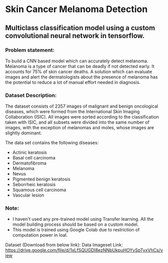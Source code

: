 # Skin Cancer Melanoma Detection

## Multiclass classification model using a custom convolutional neural network in tensorflow.
### Problem statement:
To build a CNN based model which can accurately detect melanoma. Melanoma is a type of cancer that can be deadly if not detected early. It accounts for 75% of skin cancer deaths. A solution which can evaluate images and alert the dermatologists about the presence of melanoma has the potential to reduce a lot of manual effort needed in diagnosis.

### Dataset Description:
The dataset consists of 2357 images of malignant and benign oncological diseases, which were formed from the International Skin Imaging Collaboration (ISIC). All images were sorted according to the classification taken with ISIC, and all subsets were divided into the same number of images, with the exception of melanomas and moles, whose images are slightly dominant.

The data set contains the following diseases:

- Actinic keratosis
- Basal cell carcinoma
- Dermatofibroma
- Melanoma
- Nevus
- Pigmented benign keratosis
- Seborrheic keratosis
- Squamous cell carcinoma
- Vascular lesion
### Note:
- I haven't used any pre-trained model using Transfer learning. All the model building process should be based on a custom model.
- This model is trained using Google Colab due to restriction of computation power in loal.

Dataset (Download from below link): Data Imageset Link: https://drive.google.com/file/d/1xLfSQUGDl8ezNNbUkpuHOYvSpTyxVhCs/view
